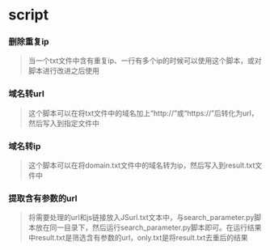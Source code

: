 # script

### 删除重复ip
>当一个txt文件中含有重复ip、一行有多个ip的时候可以使用这个脚本，或对脚本进行改进之后使用
### 域名转url
>这个脚本可以在将txt文件中的域名加上“http://”或“https://”后转化为url，然后写入到指定文件中
### 域名转ip
>这个脚本可以在将domain.txt文件中的域名转为ip，然后写入到result.txt文件中
### 提取含有参数的url
>将需要处理的url和js链接放入JSurl.txt文本中，与search_parameter.py脚本放在同一目录下，然后运行search_parameter.py脚本即可。在运行结果中result.txt是筛选含有参数的url，only.txt是将result.txt去重后的结果
